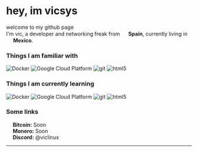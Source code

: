 <h1> hey, im vicsys </h1>

<p>welcome to my github page </br> I'm vic, a developer and networking freak from <img src="https://cdn-icons-png.flaticon.com/512/14009/14009944.png" width="15"/> <b>Spain</b>, currently living in <img src="https://cdn-icons-png.flaticon.com/512/14009/14009736.png" width="15"/> <b>Mexico</b>. </p>
<h3>Things I am familiar with</h3>
<p>
  <img alt="Docker" src="https://img.shields.io/badge/-Docker-46a2f1?style=flat-square&logo=docker&logoColor=white" />
  <img alt="Google Cloud Platform" src="https://img.shields.io/badge/-Google_Cloud_Platform-1a73e8?style=flat-square&logo=google-cloud&logoColor=white" />
  <img alt="git" src="https://img.shields.io/badge/-Git-F05032?style=flat-square&logo=git&logoColor=white" />
  <img alt="html5" src="https://img.shields.io/badge/-HTML5-E34F26?style=flat-square&logo=html5&logoColor=white" />
</p>

<h3>Things I am currently learning</h3>
<p>
  <img alt="Docker" src="https://img.shields.io/badge/-Docker-46a2f1?style=flat-square&logo=docker&logoColor=white" />
  <img alt="Google Cloud Platform" src="https://img.shields.io/badge/-Google_Cloud_Platform-1a73e8?style=flat-square&logo=google-cloud&logoColor=white" />
  <img alt="git" src="https://img.shields.io/badge/-Git-F05032?style=flat-square&logo=git&logoColor=white" />
  <img alt="html5" src="https://img.shields.io/badge/-HTML5-E34F26?style=flat-square&logo=html5&logoColor=white" />
</p>

<h3>Some links</h3>
<p>
<img src="https://cdn-icons-png.flaticon.com/512/5968/5968260.png" width="14"/> <b>Bitcoin:</b> Soon <br>
<img src="https://cdn-icons-png.flaticon.com/512/825/825487.png" width="14"/> <b>Monero:</b> Soon <br>
<img src="https://cdn-icons-png.flaticon.com/512/5968/5968756.png" width="14"/> <b>Discord:</b> @viclinux <br>
</p>

------------
